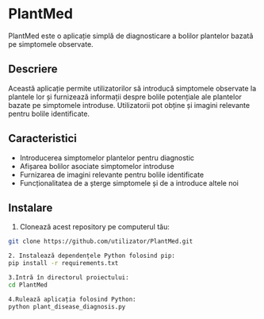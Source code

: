 # PlantMed

PlantMed este o aplicație simplă de diagnosticare a bolilor plantelor bazată pe simptomele observate.

## Descriere

Această aplicație permite utilizatorilor să introducă simptomele observate la plantele lor și furnizează informații despre bolile potențiale ale plantelor bazate pe simptomele introduse. Utilizatorii pot obține și imagini relevante pentru bolile identificate.

## Caracteristici

- Introducerea simptomelor plantelor pentru diagnostic
- Afișarea bolilor asociate simptomelor introduse
- Furnizarea de imagini relevante pentru bolile identificate
- Funcționalitatea de a șterge simptomele și de a introduce altele noi

## Instalare

1. Clonează acest repository pe computerul tău:

```bash
git clone https://github.com/utilizator/PlantMed.git

2. Instalează dependențele Python folosind pip:
pip install -r requirements.txt

3.Intră în directorul proiectului:
cd PlantMed

4.Rulează aplicația folosind Python:
python plant_disease_diagnosis.py


